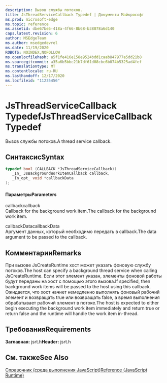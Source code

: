 ```yaml
---
description: Вызов службы потоков.
title: JsThreadServiceCallback Typedef | Документы Майкрософт
ms.prod: microsoft-edge
ms.topic: reference
ms.assetid: dbe67be5-418a-4f66-8b68-b38078a6d140
caps.latest.revision: 6
author: MSEdgeTeam
ms.author: msedgedevrel
ms.date: 11/19/2020
ROBOTS: NOINDEX,NOFOLLOW
ms.openlocfilehash: a5f1fe416e158e9524bdd1caab847977a5dd21b8
ms.sourcegitcommit: a35a6b5bbc21b7df61d08cbc6b074b5325ad4fef
ms.translationtype: MT
ms.contentlocale: ru-RU
ms.lasthandoff: 12/17/2020
ms.locfileid: "11235456"
---
```

# <span data-ttu-id="0ec22-103">JsThreadServiceCallback Typedef</span><span class="sxs-lookup"><span data-stu-id="0ec22-103">JsThreadServiceCallback Typedef</span></span>

<span data-ttu-id="0ec22-104">Вызов службы потоков.</span><span class="sxs-lookup"><span data-stu-id="0ec22-104">A thread service callback.</span></span>  
  
## <span data-ttu-id="0ec22-105">Синтаксис</span><span class="sxs-lookup"><span data-stu-id="0ec22-105">Syntax</span></span>  
  
```cpp  
typedef bool (CALLBACK *JsThreadServiceCallback)(  
   _In_ JsBackgroundWorkItemCallback callback,  
   _In_opt_ void *callbackData  
);  
```  
  
#### <span data-ttu-id="0ec22-106">Параметры</span><span class="sxs-lookup"><span data-stu-id="0ec22-106">Parameters</span></span>  
 <span data-ttu-id="0ec22-107">callback</span><span class="sxs-lookup"><span data-stu-id="0ec22-107">callback</span></span>  
 <span data-ttu-id="0ec22-108">Callback for the background work item.</span><span class="sxs-lookup"><span data-stu-id="0ec22-108">The callback for the background work item.</span></span>  
  
 <span data-ttu-id="0ec22-109">callbackData</span><span class="sxs-lookup"><span data-stu-id="0ec22-109">callbackData</span></span>  
 <span data-ttu-id="0ec22-110">Аргумент данных, который необходимо передать в callback.</span><span class="sxs-lookup"><span data-stu-id="0ec22-110">The data argument to be passed to the callback.</span></span>  
  
## <span data-ttu-id="0ec22-111">Комментарии</span><span class="sxs-lookup"><span data-stu-id="0ec22-111">Remarks</span></span>  
 <span data-ttu-id="0ec22-112">При вызове JsCreateRuntime хост может указать фоновую службу потоков.</span><span class="sxs-lookup"><span data-stu-id="0ec22-112">The host can specify a background thread service when calling JsCreateRuntime.</span></span> <span data-ttu-id="0ec22-113">Если этот элемент указан, элементы фоновой работы будут переданы на хост с помощью этого вызова.</span><span class="sxs-lookup"><span data-stu-id="0ec22-113">If specified, then background work items will be passed to the host using this callback.</span></span> <span data-ttu-id="0ec22-114">Ожидается, что хост начнет немедленно выполнять фоновый рабочий элемент и возвращать true или возвращать false, а время выполнения обрабатывает рабочий элемент в потоке.</span><span class="sxs-lookup"><span data-stu-id="0ec22-114">The host is expected to either begin executing the background work item immediately and return true or return false and the runtime will handle the work item in-thread.</span></span>  
  
## <span data-ttu-id="0ec22-115">Требования</span><span class="sxs-lookup"><span data-stu-id="0ec22-115">Requirements</span></span>  
 <span data-ttu-id="0ec22-116">**Заглавная:** jsrt.h</span><span class="sxs-lookup"><span data-stu-id="0ec22-116">**Header:** jsrt.h</span></span>  
  
## <span data-ttu-id="0ec22-117">См. также</span><span class="sxs-lookup"><span data-stu-id="0ec22-117">See Also</span></span>  
 [<span data-ttu-id="0ec22-118">Справочник (среда выполнения JavaScript)</span><span class="sxs-lookup"><span data-stu-id="0ec22-118">Reference (JavaScript Runtime)</span></span>](../chakra-hosting/reference-javascript-runtime.md)
